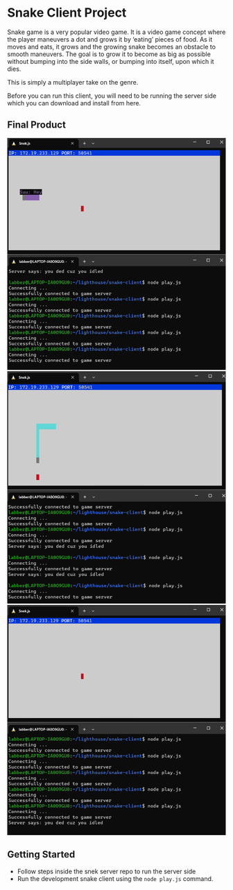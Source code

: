 # Snake Client Project

Snake game is a very popular video game. It is a video game concept where the player maneuvers a dot and grows it by ‘eating’ pieces of food. As it moves and eats, it grows and the growing snake becomes an obstacle to smooth maneuvers. The goal is to grow it to become as big as possible without bumping into the side walls, or bumping into itself, upon which it dies.

This is simply a multiplayer take on the genre.

Before you can run this client, you will need to be running the server side which you can download and install from here.

## Final Product

!["client-server terminal screenshot of the initial game page"](/images/snake_initial.png)
!["client-server terminal screenshot while playing snake game"](/images/snake_game.png)
!["client-server terminal screenshot when the player is idled and the snake is dead"](/images/snake_dead_bcoz_idled.png)

## Getting Started

- Follow steps inside the snek server repo to run the server side
- Run the development snake client using the `node play.js` command.
